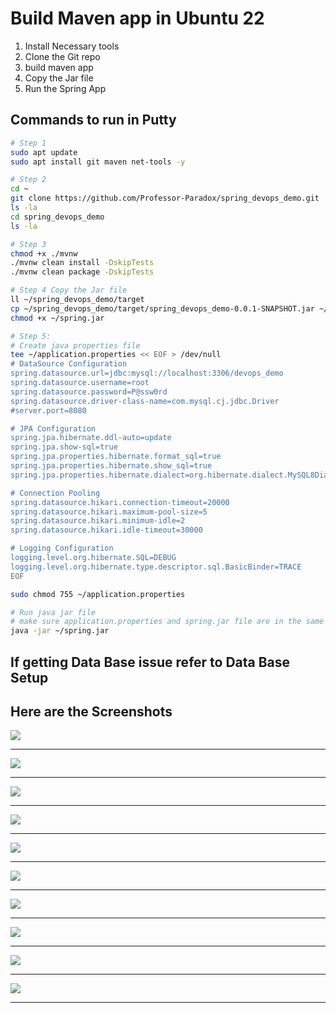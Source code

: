 # Build Maven app in Ubuntu 22

1. Install Necessary tools
2. Clone the Git repo
3. build maven app
4. Copy the Jar file
5. Run the Spring App

## Commands to run in Putty
```bash
# Step 1
sudo apt update
sudo apt install git maven net-tools -y

# Step 2
cd ~
git clone https://github.com/Professor-Paradox/spring_devops_demo.git
ls -la 
cd spring_devops_demo
ls -la

# Step 3
chmod +x ./mvnw
./mvnw clean install -DskipTests
./mvnw clean package -DskipTests

# Step 4 Copy the Jar file
ll ~/spring_devops_demo/target
cp ~/spring_devops_demo/target/spring_devops_demo-0.0.1-SNAPSHOT.jar ~/spring.jar
chmod +x ~/spring.jar

# Step 5:
# Create java properties file
tee ~/application.properties << EOF > /dev/null
# DataSource Configuration
spring.datasource.url=jdbc:mysql://localhost:3306/devops_demo
spring.datasource.username=root
spring.datasource.password=P@ssw0rd
spring.datasource.driver-class-name=com.mysql.cj.jdbc.Driver
#server.port=8080

# JPA Configuration
spring.jpa.hibernate.ddl-auto=update
spring.jpa.show-sql=true
spring.jpa.properties.hibernate.format_sql=true
spring.jpa.properties.hibernate.show_sql=true
spring.jpa.properties.hibernate.dialect=org.hibernate.dialect.MySQL8Dialect

# Connection Pooling
spring.datasource.hikari.connection-timeout=20000
spring.datasource.hikari.maximum-pool-size=5
spring.datasource.hikari.minimum-idle=2
spring.datasource.hikari.idle-timeout=30000

# Logging Configuration
logging.level.org.hibernate.SQL=DEBUG
logging.level.org.hibernate.type.descriptor.sql.BasicBinder=TRACE
EOF

sudo chmod 755 ~/application.properties

# Run java jar file 
# make sure application.properties and spring.jar file are in the same directory
java -jar ~/spring.jar

```
## If getting Data Base issue refer to Data Base Setup

## Here are the Screenshots

![](img/maven-01.png)
<hr>
  
![](img/maven-02.png)
<hr>
  
![](img/maven-03.png)
<hr>
  
![](img/maven-04.png)
<hr>
  
![](img/maven-05.png)
<hr>
  
![](img/maven-06.png)
<hr>
  
![](img/maven-07.png)
<hr>
  
![](img/maven-08.png)
<hr>
  
![](img/maven-09.png)
<hr>
  
![](img/maven-10.png)
<hr>
  
